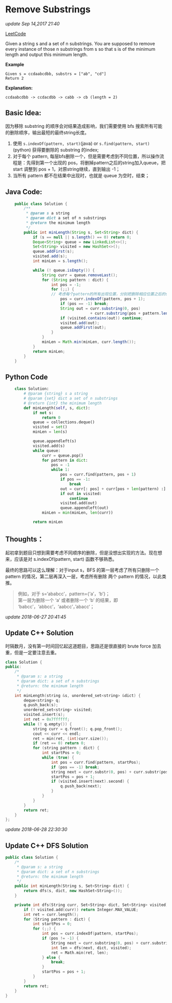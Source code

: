 # Remove Substrings

_update Sep 14,2017 21:40_

[LeetCode](http://www.lintcode.com/en/problem/remove-substrings/)

Given a string s and a set of n substrings. You are supposed to remove every instance of those n substrings from s so that s is of the minimum length and output this minimum length.

**Example**

```text
Given s = ccdaabcdbb, substrs = ["ab", "cd"]
Return 2
```

**Explanation:**

```text
ccdaabcdbb -> ccdacdbb -> cabb -> cb (length = 2)
```

## Basic Idea:

因为移除 substring 的顺序会对结果造成影响，我们需要使用 bfs 搜索所有可能的删除顺序，输出最短的最终string长度。

1. 使用 `s.indexOf(pattern, start)`\(java\) or `s.find(pattern, start)`\(python\) 获得要删除的 substring 的index;
2. 对于每个 pattern, 每层bfs删除一个，但是需要考虑到不同位置，所以操作流程是：先得到第一个出现的 pos，将删掉pattern之后的string加入queue，把 start 调整到 pos + 1，对原string继续，直到输出 -1；
3. 当所有 pattern 都不在结果中出现时，也就是 queue 为空时，结束；

## Java Code:

```java
    public class Solution {
        /**
         * @param s a string
         * @param dict a set of n substrings
         * @return the minimum length
         */
        public int minLength(String s, Set<String> dict) {
            if (s == null || s.length() == 0) return 0;
            Deque<String> queue = new LinkedList<>();
            Set<String> visited = new HashSet<>();
            queue.addFirst(s);
            visited.add(s);
            int minLen = s.length();

            while (! queue.isEmpty()) {
                String curr = queue.removeLast();
                for (String pattern : dict) {
                    int pos = -1;
                    for (;;) {
                    // 考虑每个pattern的所有出现位置，分别把删除相应位置之后的string加入queue
                        pos = curr.indexOf(pattern, pos + 1);
                        if (pos == -1) break;
                        String out = curr.substring(0, pos)
                                     + curr.substring(pos + pattern.length(), curr.length());
                        if (visited.contains(out)) continue;
                        visited.add(out);
                        queue.addFirst(out);
                    }
                }
                minLen = Math.min(minLen, curr.length());
            }
            return minLen;
        }
    }
```

## Python Code

```python
    class Solution:
        # @param {string} s a string
        # @param {set} dict a set of n substrings
        # @return {int} the minimum length
        def minLength(self, s, dict):
            if not s:
                return 0
            queue = collections.deque()
            visited = set()
            minLen = len(s)

            queue.appendleft(s)
            visited.add(s)
            while queue:
                curr = queue.pop()
                for pattern in dict:
                    pos = -1
                    while 1:
                        pos = curr.find(pattern, pos + 1)
                        if pos == -1:
                            break
                        out = curr[: pos] + curr[pos + len(pattern) :]
                        if out in visited:
                            continue
                        visited.add(out)
                        queue.appendleft(out)
                minLen = min(minLen, len(curr))

            return minLen
```

## Thoughts：

起初拿到题目只想到需要考虑不同顺序的删除，但是没想出实现的方法。现在想来，应该是对 s.indexOf\(pattern, start\) 函数不够熟悉。

最终的思路可以这么理解：对于input s，BFS 的第一层考虑了所有只删除一个 pattern 的情况，第二层再深入一层，考虑所有删除 两个 pattern 的情况，以此类推。

> 例如，对于 s=‘ababcc’，pattern={‘a’，‘b’}；  
> 第一层为删除一个 ‘a’ 或者删除一个 ‘b’ 的结果，即 ‘babcc’，‘abbcc’，‘aabcc’，’abacc‘；

_update 2018-06-27 20:41:45_

## Update C++ Solution

时隔数月，没有第一时间回忆起这道题目，思路还是很直接的 brute force 加去重，但是一定要注意去重。

```cpp
class Solution {
public:
    /*
     * @param s: a string
     * @param dict: a set of n substrings
     * @return: the minimum length
     */
    int minLength(string &s, unordered_set<string> &dict) {
        deque<string> q;
        q.push_back(s);
        unordered_set<string> visited;
        visited.insert(s);
        int ret = 0x7ffffff;
        while (! q.empty()) {
            string curr = q.front(); q.pop_front();
            cout << curr << endl;
            ret = min(ret, (int)curr.size());
            if (ret == 0) return 0;
            for (string pattern : dict) {
                int startPos = 0;
                while (true) {
                    int pos = curr.find(pattern, startPos);
                    if (pos == -1) break;
                    string next = curr.substr(0, pos) + curr.substr(pos + pattern.size());
                    startPos = pos + 1;
                    if (visited.insert(next).second) {
                        q.push_back(next);
                    }
                }
            }
        }
        return ret;
    }
};
```

_update 2018-06-28 22:30:30_

## Update C++ DFS Solution

```cpp
public class Solution {
    /*
     * @param s: a string
     * @param dict: a set of n substrings
     * @return: the minimum length
     */
    public int minLength(String s, Set<String> dict) {
        return dfs(s, dict, new HashSet<String>());
    }

    private int dfs(String curr, Set<String> dict, Set<String> visited) {
        if (! visited.add(curr)) return Integer.MAX_VALUE;
        int ret = curr.length();
        for (String pattern : dict) {
            int startPos = 0;
            for (;;) {
                int pos = curr.indexOf(pattern, startPos);
                if (pos != -1) {
                    String next = curr.substring(0, pos) + curr.substring(pos + pattern.length());
                    int len = dfs(next, dict, visited);
                    ret = Math.min(ret, len);
                } else {
                    break;
                }
                startPos = pos + 1;
            }
        }
        return ret;
    }
}
```

